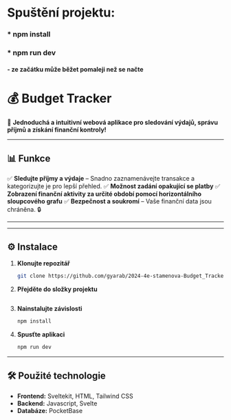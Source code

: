 # Spuštění projektu:
 ### * npm install
 ### * npm run dev
#### - ze začátku může běžet pomaleji než se načte


# 💰 Budget Tracker


🚀 **Jednoduchá a intuitivní webová aplikace pro sledování výdajů, správu příjmů a získání finanční kontroly!**

---

## 📊 Funkce

✅ **Sledujte příjmy a výdaje** – Snadno zaznamenávejte transakce a kategorizujte je pro lepší přehled. 
✅ **Možnost zadání opakující se platby** 
✅ **Zobrazení finanční aktivity za určité období pomocí horizontálního sloupcového grafu**
✅ **Bezpečnost a soukromí** – Vaše finanční data jsou chráněna. 🔒  

---

---

## ⚙️ Instalace

1. **Klonujte repozitář**
   ```bash
   git clone https://github.com/gyarab/2024-4e-stamenova-Budget_Tracker
   ```
2. **Přejděte do složky projektu**
   ```bash
   ```
3. **Nainstalujte závislosti**
   ```bash
   npm install
   ```
4. **Spusťte aplikaci**
   ```bash
   npm run dev
   ```

---

## 🛠️ Použité technologie

- **Frontend:** Sveltekit, HTML, Tailwind CSS  
- **Backend:** Javascript, Svelte  
- **Databáze:** PocketBase  
